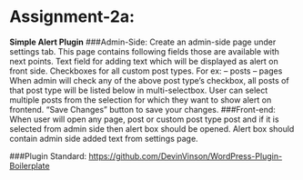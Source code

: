 # Assignment-2a: 

**Simple Alert Plugin**
###Admin-Side:
Create an admin-side page under settings tab. This page contains following fields those are available with next points.
Text field for adding text which will be displayed as alert on front side.
Checkboxes for all custom post types.
For ex:
 – posts
 – pages
When admin will check any of the above post type’s checkbox, all posts of that post type will be listed below in multi-selectbox. User can select multiple posts from the selection for which they want to show alert on frontend.
“Save Changes” button to save your changes.
###Front-end:
When user will open any page, post or custom post type post and if it is selected from admin side then alert box should be opened.
Alert box should contain admin side added text from settings page.
 
 
 ###Plugin Standard:
 https://github.com/DevinVinson/WordPress-Plugin-Boilerplate
 
 
 